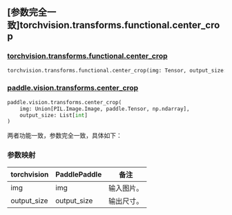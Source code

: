 ## [参数完全一致]torchvision.transforms.functional.center_crop

### [torchvision.transforms.functional.center_crop](https://pytorch.org/vision/main/generated/torchvision.transforms.functional.center_crop.html)

```python
torchvision.transforms.functional.center_crop(img: Tensor, output_size: List[int])
```

### [paddle.vision.transforms.center_crop](https://www.paddlepaddle.org.cn/documentation/docs/zh/develop/api/paddle/vision/transforms/center_crop_cn.html)

```python
paddle.vision.transforms.center_crop(
    img: Union[PIL.Image.Image, paddle.Tensor, np.ndarray],
    output_size: List[int]
)
```

两者功能一致，参数完全一致，具体如下：

### 参数映射

| torchvision   | PaddlePaddle  | 备注             |
| ------------- | ------------- | ---------------- |
| img           | img           | 输入图片。        |
| output_size   | output_size   | 输出尺寸。        |
